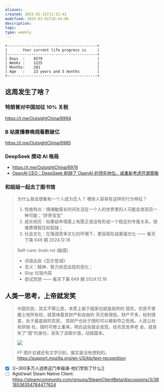 ```yaml
---
aliases: 
created: 2025-01-31T11:51:41
modified: 2025-03-01T18:34:06
description: 
tags: 
type: weekly
---
```


```shell
+-----------------------------------------+
|       Your current life progress is     |
|-----------------------------------------+
| Days  :    8579                         |
| Weeks :    1225                         |
| Months:    281                          |
| Age   :    23 years and 5 months        |
+-----------------------------------------+
```

## 这周发生了啥？

### **特朗普对中国加征 10% 关税**

https://t.me/OutsightChina/6994

### B 站直播春晚观看数破亿

https://t.me/OutsightChina/6985

### DeepSeek 搅动 AI 格局

- https://t.me/OutsightChina/6978
- [OpenAI CEO：DeepSeek 削弱了 OpenAI 的领先地位，或重新考虑开源策略](https://readhub.cn/topic/8gc9b0AeNbU)

### 和姐姐一起去了图书馆

> 为什么我会想象和一个人成为恋人？
> 哪些人容易有这样的行为特征？
> 1. 性格特点：情绪敏感长时间生活在一个人的世界里的人可能会发现另一种可能；“好奇宝宝”
> 2. 成长经历：如果幼年情感上有匮乏或没有形成一个稳定的专属关系，很难靠理智压抑孤独；
> 3. 社会文化：在强调竞争文化的环境下，更容易形成慕强文化
> —— 看天下第 649 期 2024.12.18

> Self-care: brain rot (脑腐)
> * 词语出自《瓦尔登湖》
> * 含义：精神、智力状态出现的恶化；
> * Slop 垃圾内容
> * 尝试冥想
> —— 看天下第 649 期 2024.12.18

## 人类一思考，上帝就发笑

> 中国农民，其实不算公民，本质上属于国家也就是政府的 佃农。农民不掌握土地所有权，就意味着其财产和自由的 天花板很低。财产不多，权利很差，处于最底层的农民， 其财产也处于随时可以被剥夺之危局。人民公社和供销 社，随时可卷土重来。明白这些就会发现，给农民发养老 金，就丧失了“佃”的身份，丧失了汲取价值，动摇国本。
>
> ![](https://x.com/whyyoutouzhele/status/1886038979927220272)

> FF 图片右键还有文字识别，属实是没有想到的。
> https://support.mozilla.org/en-US/kb/text-recognition

- [x] [[~300多万人选修这门幸福课-他们学到了什么]] 
- [ ] #gtd/wait Steam Native Client: https://steamcommunity.com/groups/SteamClientBeta/discussions/3/3818536354784477824 
